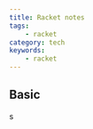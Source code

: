 ```yaml
---
title: Racket notes
tags:
    - racket
category: tech
keywords:
    - racket
---
```


## Basic

s
<!--stackedit_data:
eyJoaXN0b3J5IjpbLTg1Mzc4NDQ3OSwtMTk5MjE3MTY4MF19
-->